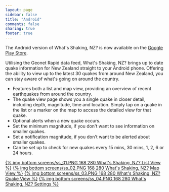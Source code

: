 ```yaml
---
layout: page
sidebar: false
title: "Android"
comments: false
sharing: true
footer: true
---
```


The Android version of What's Shaking, NZ? is now available on the [Google Play Store](https://play.google.com/store/apps/details?id=speakman.whatsshakingnz).

Utilising the Geonet Rapid data feed, What's Shaking, NZ? brings up to date quake information for New Zealand straight to your Android phone. Offering the ability to view up to the latest 30 quakes from around New Zealand, you can stay aware of what's going on around the country.

- Features both a list and map view, providing an overview of recent earthquakes from around the country.
- The quake view page shows you a single quake in closer detail, including depth, magnitude, time and location. Simply tap on a quake in the list or a marker on the map to access the detailed view for that quake.
- Optional alerts when a new quake occurs.
- Set the minimum magnitude, if you don't want to see information on smaller quakes.
- Set a notification magnitude, if you don't want to be alerted about smaller quakes.
- Can be set up to check for new quakes every 15 mins, 30 mins, 1, 2, 6 or 24 hours.

[{% img bottom screens/ss_01.PNG 168 280 What's Shaking, NZ? List View %}](screens/ss_01.PNG)
[{% img bottom screens/ss_02.PNG 168 280 What's Shaking, NZ? Map View %}](screens/ss_02.PNG)
[{% img bottom screens/ss_03.PNG 168 280 What's Shaking, NZ? Quake View %}](screens/ss_03.PNG)
[{% img bottom screens/ss_04.PNG 168 280 What's Shaking, NZ? Settings %}](screens/ss_04.PNG)